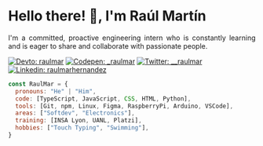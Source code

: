 <h1 align="left">Hello there! 👋, I'm Raúl Martín</h1>
<p align="justify">I'm a committed, proactive engineering intern who is constantly learning and is eager to share and collaborate with passionate people.</p>

[![Devto: raulmar](https://img.shields.io/badge/-articles-black?style=for-the-badge&logo=dev.to&logoColor=white&link=https://dev.to/raulmar)](https://dev.to/raulmar)	[![Codepen: _raulmar](https://img.shields.io/badge/-pen-lightgray?style=for-the-badge&logo=codepen&logoColor=white&link=https://codepen.io/_raulmar)](https://codepen.io/_raulmar)	[![Twitter: __raulmar](https://img.shields.io/badge/-follow-20a1f2?style=for-the-badge&logo=twitter&logoColor=white&link=https://twitter.com/__raulmar)](https://twitter.com/__raulmar)	[![Linkedin: raulmarhernandez](https://img.shields.io/badge/-connect-blue?style=for-the-badge&logo=linkedin&logoColor=white&link=https://www.linkedin.com/in/raulmarhernandez/)](https://www.linkedin.com/in/raulmarhernandez/)

```javascript
const RaulMar = {
  pronouns: "He" | "Him",
  code: [TypeScript, JavaScript, CSS, HTML, Python], 
  tools: [Git, npm, Linux, Figma, RaspberryPi, Arduino, VSCode],
  areas: ["Softdev", "Electronics"],
  training: [INSA Lyon, UANL, Platzi],
  hobbies: ["Touch Typing", "Swimming"],
}
```
